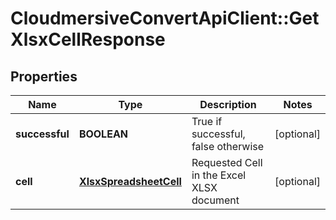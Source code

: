 # CloudmersiveConvertApiClient::GetXlsxCellResponse

## Properties
Name | Type | Description | Notes
------------ | ------------- | ------------- | -------------
**successful** | **BOOLEAN** | True if successful, false otherwise | [optional] 
**cell** | [**XlsxSpreadsheetCell**](XlsxSpreadsheetCell.md) | Requested Cell in the Excel XLSX document | [optional] 


